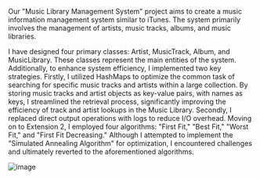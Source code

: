 Our "Music Library Management System" project aims to create a music information management system similar to iTunes. The system primarily involves the management of artists, music tracks, albums, and music libraries. 

I have designed four primary classes: Artist, MusicTrack, Album, and MusicLibrary. These classes represent the main entities of the system. Additionally, to enhance system efficiency, I implemented two key strategies. Firstly, I utilized HashMaps to optimize the common task of searching for specific music tracks and artists within a large collection. By storing music tracks and artist objects as key-value pairs, with names as keys, I streamlined the retrieval process, significantly improving the efficiency of track and artist lookups in the Music Library. Secondly, I replaced direct output operations with logs to reduce I/O overhead. Moving on to Extension 2, I employed four algorithms: "First Fit," "Best Fit," "Worst Fit," and "First Fit Decreasing." Although I attempted to implement the "Simulated Annealing Algorithm" for optimization, I encountered challenges and ultimately reverted to the aforementioned algorithms. 

![image](https://github.com/user-attachments/assets/bf778d2d-71f8-4054-826b-d56dafe99d0b)
